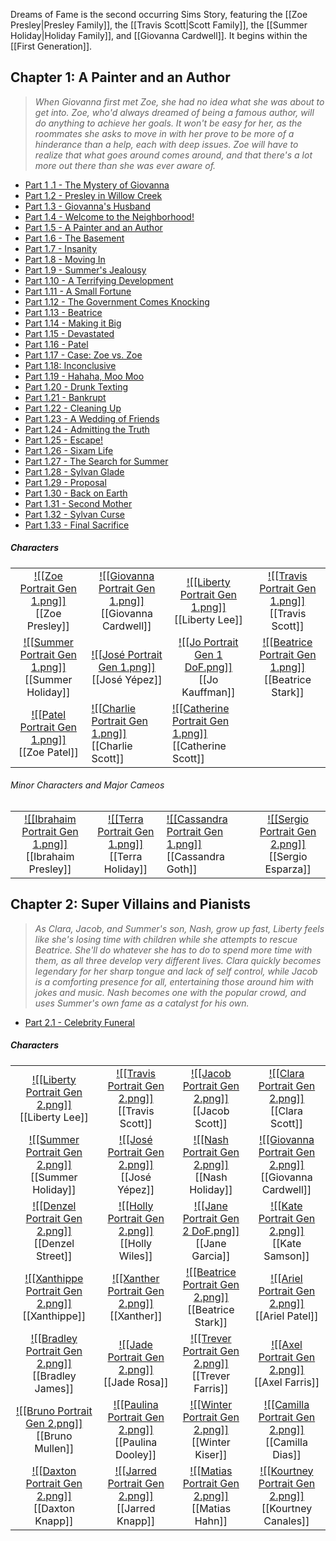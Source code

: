 Dreams of Fame is the second occurring Sims Story, featuring the [[Zoe Presley|Presley Family]], the [[Travis Scott|Scott Family]], the [[Summer Holiday|Holiday Family]], and [[Giovanna Cardwell]]. It begins within the [[First Generation]]. 

## Chapter 1: A Painter and an Author
>*When Giovanna first met Zoe, she had no idea what she was about to get into. Zoe, who'd always dreamed of being a famous author, will do anything to achieve her goals. It won't be easy for her, as the roommates she asks to move in with her prove to be more of a hinderance than a help, each with deep issues. Zoe will have to realize that what goes around comes around, and that there's a lot more out there than she was ever aware of.*

* [Part 1 .1 - The Mystery of Giovanna](https://thesimsofstories.weebly.com/11---the-mystery-of-giovanna.html)  
* [Part 1.2 - Presley in Willow Creek](https://thesimsofstories.weebly.com/12---presley-in-willow-creek.html)  
* [Part 1.3 - Giovanna's Husband](https://thesimsofstories.weebly.com/13---giovannas-husband.html)  
* [Part 1.4 - Welcome to the Neighborhood!](https://thesimsofstories.weebly.com/14---welcome-to-the-neighborhood.html)
* [Part 1.5 - A Painter and an Author](https://thesimsofstories.weebly.com/15---a-painter-and-an-author.html)  
* [Part 1.6 - The Basement](https://thesimsofstories.weebly.com/16---the-basement.html)  
* [Part 1.7 - Insanity](https://thesimsofstories.weebly.com/17---insanity.html)  
* [​Part 1.8 - Moving In](https://thesimsofstories.weebly.com/18---moving-in.html)
* [​Part 1.9 - Summer's Jealousy](https://thesimsofstories.weebly.com/19---summers-jealousy.html)
* [Part 1.10 - A Terrifying Development](https://thesimsofstories.weebly.com/110---a-terrifying-development.html)   
* [​Part 1.11 - A Small Fortune](https://thesimsofstories.weebly.com/111---a-small-fortune.html)  
* [Part 1.12 - The Government Comes Knocking](https://thesimsofstories.weebly.com/112---the-government-comes-knocking.html)   
* [Part 1.13 - Beatrice](https://thesimsofstories.weebly.com/113---beatrice.html)  
* [​Part 1.14 - Making it Big](https://thesimsofstories.weebly.com/114---making-it-big.html)  
* [Part 1.15 - Devastated](https://thesimsofstories.weebly.com/115---devastated.html)  
* [Part 1.16 - Patel](https://thesimsofstories.weebly.com/116---patel.html)
* [Part 1.17 - Case: Zoe vs. Zoe](https://thesimsofstories.weebly.com/117---case-zoe-vs-zoe.html)  
* [​Part 1.18: Inconclusive](https://thesimsofstories.weebly.com/118---inconclusive.html)
* [Part 1.19 - Hahaha, Moo Moo](https://thesimsofstories.weebly.com/119---hahaha-moo-moo.html)  
* [​Part 1.20 - Drunk Texting](https://thesimsofstories.weebly.com/120---drunk-texting.html)  
* [​Part 1.21 - Bankrupt](https://thesimsofstories.weebly.com/121---bankrupt.html)  
* [​Part 1.22 - Cleaning Up](https://thesimsofstories.weebly.com/122---cleaning-up.html)  
* [Part 1.23 - A Wedding of Friends](https://thesimsofstories.weebly.com/123---a-wedding-of-friends.html)  
* [​Part 1.24 - Admitting the Truth](https://thesimsofstories.weebly.com/124---admitting-the-truth.html)  
* [​Part 1.25 - Escape!](https://thesimsofstories.weebly.com/125---escape.html)  
* [​Part 1.26 - Sixam Life](https://thesimsofstories.weebly.com/126---sixam-life.html)
* [​Part 1.27 - The Search for Summer](https://thesimsofstories.weebly.com/127---the-search-for-summer.html)
* [Part 1.28 - Sylvan Glade](https://thesimsofstories.weebly.com/128---sylvan-glade.html)  
* [​Part 1.29 - Proposal](https://thesimsofstories.weebly.com/129---proposal.html)  
* [Part 1.30 - Back on Earth](https://thesimsofstories.weebly.com/130---back-on-earth.html)  
* [​Part 1.31 - Second Mother](https://thesimsofstories.weebly.com/131---second-mother.html)  
* [​Part 1.32 - Sylvan Curse](https://thesimsofstories.weebly.com/132---sylvan-curse.html)  
* [Part 1.33 - Final Sacrifice](https://thesimsofstories.weebly.com/133---final-sacrifice.html)

##### Characters
| | | | |
| ------------------------------------------------------------- | -------------------------------------------- | ------------------------------------------ | --------------------------------------------- |
|<center>[![[Zoe Portrait Gen 1.png]]](<Zoe Presley>)<br>[[Zoe Presley]] |<center>[![[Giovanna Portrait Gen 1.png]]](<Giovanna Cardwell>)<br>[[Giovanna Cardwell]]|<center>[![[Liberty Portrait Gen 1.png]]](<Liberty Lee>)<br>[[Liberty Lee]]|<center>[![[Travis Portrait Gen 1.png]]](<Travis Scott>)<br>[[Travis Scott]]|
|<center>[![[Summer Portrait Gen 1.png]]](<Summer Holiday>)<br>[[Summer Holiday]]|<center>[![[José Portrait Gen 1.png]]](<José Yépez>)<br>[[José Yépez]]|<center>[![[Jo Portrait Gen 1 DoF.png]]](<Jo Kauffman>)<br>[[Jo Kauffman]]|<center>[![[Beatrice Portrait Gen 1.png]]](<Beatrice Stark>)<br>[[Beatrice Stark]]|
|<center>[![[Patel Portrait Gen 1.png]]](<Zoe Patel>)<br>[[Zoe Patel]]|[![[Charlie Portrait Gen 1.png]]](<Charlie Scott>)<br>[[Charlie Scott]]|[![[Catherine Portrait Gen 1.png]]](<Catherine Scott>)<br>[[Catherine Scott]]|

###### Minor Characters and Major Cameos
| | | | |
| ------------------------------------------------------------- | -------------------------------------------- | ------------------------------------------ | --------------------------------------------- |
|<center> [![[Ibrahaim Portrait Gen 1.png]]](<Ibrahaim Presley>)<br>[[Ibrahaim Presley]]|<center>[![[Terra Portrait Gen 1.png]]](<Terra Holiday>)<br>[[Terra Holiday]]|[![[Cassandra Portrait Gen 1.png]]](<Cassandra Goth>)<br>[[Cassandra Goth]]|<center> [![[Sergio Portrait Gen 2.png]]](<Sergio Esparza>)<br>[[Sergio Esparza]]|

## Chapter 2: Super Villains and Pianists
>*As Clara, Jacob, and Summer's son, Nash, grow up fast, Liberty feels like she's losing time with children while she attempts to rescue Beatrice. She'll do whatever she has to do to spend more time with them, as all three develop very different lives. Clara quickly becomes legendary for her sharp tongue and lack of self control, while Jacob is a comforting presence for all, entertaining those around him with jokes and music. Nash becomes one with the popular crowd, and uses Summer's own fame as a catalyst for his own.*

* [Part 2.1 - Celebrity Funeral](https://thesimsofstories.weebly.com/21---celebrity-funeral.html)

##### Characters
| | | | |
| ------------------------------------------------------------- | -------------------------------------------- | ------------------------------------------ | --------------------------------------------- |
|<center>[![[Liberty Portrait Gen 2.png]]](<Liberty Lee>)<br>[[Liberty Lee]] |<center>[![[Travis Portrait Gen 2.png]]](<Travis Scott>)<br>[[Travis Scott]]|<center>[![[Jacob Portrait Gen 2.png]]](<Jacob Scott>)<br>[[Jacob Scott]]|<center>[![[Clara Portrait Gen 2.png]]](<Clara Scott>)<br>[[Clara Scott]]|
|<center>[![[Summer Portrait Gen 2.png]]](<Summer Holiday>)<br>[[Summer Holiday]] |<center>[![[José Portrait Gen 2.png]]](<José Yépez>)<br>[[José Yépez]]|<center>[![[Nash Portrait Gen 2.png]]](<Nash Holiday>)<br>[[Nash Holiday]]|<center>[![[Giovanna Portrait Gen 2.png]]](<Giovanna Cardwell>)<br>[[Giovanna Cardwell]]|
|<center>[![[Denzel Portrait Gen 2.png]]](<Denzel Street>)<br>[[Denzel Street]] |<center>[![[Holly Portrait Gen 2.png]]](<Holly Wiles>)<br>[[Holly Wiles]]|<center>[![[Jane Portrait Gen 2 DoF.png]]](<Jane Garcia>)<br>[[Jane Garcia]]|<center>[![[Kate Portrait Gen 2.png]]](<Kate Samson>)<br>[[Kate Samson]]|
|<center>[![[Xanthippe Portrait Gen 2.png]]](<Xanthippe>)<br>[[Xanthippe]] |<center>[![[Xanther Portrait Gen 2.png]]](<Xanther>)<br>[[Xanther]]|<center>[![[Beatrice Portrait Gen 2.png]]](<Beatrice Stark>)<br>[[Beatrice Stark]]|<center>[![[Ariel Portrait Gen 2.png]]](<Ariel Patel>)<br>[[Ariel Patel]]|
|<center>[![[Bradley Portrait Gen 2.png]]](<​Bradley James>)<br>[[Bradley James]] |<center>[![[Jade Portrait Gen 2.png]]](<Jade Rosa>)<br>[[Jade Rosa]]|<center>[![[Trever Portrait Gen 2.png]]](<Trever Farris>)<br>[[Trever Farris]]|<center>[![[Axel Portrait Gen 2.png]]](<Axel Farris>)<br>[[Axel Farris]]|
|<center>[![[Bruno Portrait Gen 2.png]]](<​Bruno Mullen>)<br>[[​Bruno Mullen]] |<center>[![[Paulina Portrait Gen 2.png]]](<Paulina Dooley>)<br>[[Paulina Dooley]]|<center>[![[Winter Portrait Gen 2.png]]](<Winter Kiser>)<br>[[Winter Kiser]]|<center>[![[Camilla Portrait Gen 2.png]]](<Camilla Dias>)<br>[[Camilla Dias]]|
|<center>[![[Daxton Portrait Gen 2.png]]](<​Daxton Knapp>)<br>[[​Daxton Knapp]] |<center>[![[Jarred Portrait Gen 2.png]]](<Jarred Knapp>)<br>[[Jarred Knapp]]|<center>[![[Matias Portrait Gen 2.png]]](<Matias Hahn>)<br>[[Matias Hahn]]|<center>[![[Kourtney Portrait Gen 2.png]]](<Kourtney Canales>)<br>[[Kourtney Canales]]|